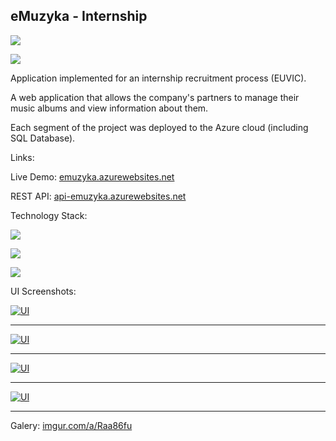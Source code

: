 ## eMuzyka - Internship

![](https://img.shields.io/badge/Date-2021-orange.svg)

![](https://img.shields.io/badge/Author-Szpak%20Kamil-blue.svg)


Application implemented for an internship recruitment process (EUVIC).

A web application that allows the company's partners to manage their music albums and view information about them. 

Each segment of the project was deployed to the Azure cloud (including SQL Database).


Links:

Live Demo: [emuzyka.azurewebsites.net](https://emuzyka.azurewebsites.net/)

REST API: [api-emuzyka.azurewebsites.net](https://api-emuzyka.azurewebsites.net/)



Technology Stack:

![](https://img.shields.io/badge/Backend-ASP.NET-informational?style=flat&logo=.NET&logoColor=white&color=ff9933)

![](https://img.shields.io/badge/Frontend-React.js-informational?style=flat&logo=React&logoColor=white&color=ff9933)

![](https://img.shields.io/badge/Deployment-MS%20Azure-informational?style=flat&logo=Microsoft%20Azure&logoColor=white&color=ff9933)

UI Screenshots:

[![UI](https://i.imgur.com/acxodBb.png)](https://i.imgur.com/acxodBb.png)

___

[![UI](https://i.imgur.com/HycwaM2.png)](https://i.imgur.com/HycwaM2.png)

___

[![UI](https://i.imgur.com/Q48QPqf.png)](https://i.imgur.com/Q48QPqf.png)


___


[![UI](https://i.imgur.com/8jbrEZD.png)](https://i.imgur.com/8jbrEZD.png)


___


Galery: [imgur.com/a/Raa86fu](https://imgur.com/a/Raa86fu)
